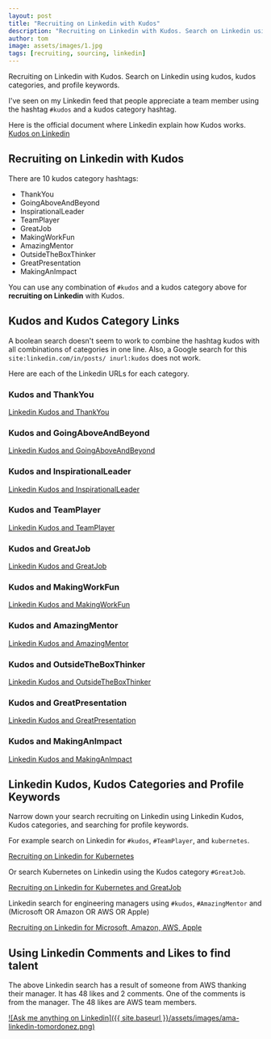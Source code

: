 ```yaml
---
layout: post
title: "Recruiting on Linkedin with Kudos"
description: "Recruiting on Linkedin with Kudos. Search on Linkedin using kudos, kudos categories, and profile keywords."
author: tom
image: assets/images/1.jpg
tags: [recruiting, sourcing, linkedin]
---
```


Recruiting on Linkedin with Kudos. Search on Linkedin using kudos, kudos categories, and profile keywords.

I've seen on my Linkedin feed that people appreciate a team member using the hashtag `#kudos` and a kudos category hashtag.

Here is the official document where Linkedin explain how Kudos works. [Kudos on Linkedin](https://blog.linkedin.com/2018/june/12/introducing-linkedin-kudos-say-thanks-and-show-your-appreciation)

## Recruiting on Linkedin with Kudos

There are 10 kudos category hashtags:

* ThankYou
* GoingAboveAndBeyond
* InspirationalLeader
* TeamPlayer
* GreatJob
* MakingWorkFun
* AmazingMentor
* OutsideTheBoxThinker
* GreatPresentation
* MakingAnImpact

You can use any combination of `#kudos` and a kudos category above for **recruiting on Linkedin** with Kudos.

## Kudos and Kudos Category Links

A boolean search doesn't seem to work to combine the hashtag kudos with all combinations of categories in one line. Also, a Google search for this `site:linkedin.com/in/posts/ inurl:kudos` does not work.

Here are each of the Linkedin URLs for each category.

### Kudos and ThankYou

[Linkedin Kudos and ThankYou](https://www.linkedin.com/search/results/content/?keywords=%23kudos%20%23ThankYou)

### Kudos and GoingAboveAndBeyond

[Linkedin Kudos and GoingAboveAndBeyond](https://www.linkedin.com/search/results/content/?keywords=%23kudos%20%23GoingAboveAndBeyond)

### Kudos and InspirationalLeader

[Linkedin Kudos and InspirationalLeader](https://www.linkedin.com/search/results/content/?keywords=%23kudos%20%23InspirationalLeader)

### Kudos and TeamPlayer

[Linkedin Kudos and TeamPlayer](https://www.linkedin.com/search/results/content/?keywords=%23kudos%20%23TeamPlayer)

### Kudos and GreatJob

[Linkedin Kudos and GreatJob](https://www.linkedin.com/search/results/content/?keywords=%23kudos%20%23GreatJob)

### Kudos and MakingWorkFun

[Linkedin Kudos and MakingWorkFun](https://www.linkedin.com/search/results/content/?keywords=%23kudos%20%23MakingWorkFun)

### Kudos and AmazingMentor

[Linkedin Kudos and AmazingMentor](https://www.linkedin.com/search/results/content/?keywords=%23kudos%20%23AmazingMentor)

### Kudos and OutsideTheBoxThinker

[Linkedin Kudos and OutsideTheBoxThinker](https://www.linkedin.com/search/results/content/?keywords=%23kudos%20%23OutsideTheBoxThinker)

### Kudos and GreatPresentation

[Linkedin Kudos and GreatPresentation](https://www.linkedin.com/search/results/content/?keywords=%23kudos%20%23GreatPresentation)

### Kudos and MakingAnImpact

[Linkedin Kudos and MakingAnImpact](https://www.linkedin.com/search/results/content/?keywords=%23kudos%20%23MakingAnImpact)


## Linkedin Kudos, Kudos Categories and Profile Keywords

Narrow down your search recruiting on Linkedin using Linkedin Kudos, Kudos categories, and searching for profile keywords.

For example search on Linkedin for `#kudos`, `#TeamPlayer`, and `kubernetes`.

[Recruiting on Linkedin for Kubernetes](https://www.linkedin.com/search/results/content/?keywords=%23kudos%20%23TeamPlayer%20Kubernetes)

Or search Kubernetes on Linkedin using the Kudos category `#GreatJob`.

[Recruiting on Linkedin for Kubernetes and GreatJob](https://www.linkedin.com/search/results/content/?keywords=%23kudos%20%23GreatJob%20Kubernetes)

Linkedin search for engineering managers using `#kudos`, `#AmazingMentor` and (Microsoft OR Amazon OR AWS OR Apple)

[Recruiting on Linkedin for Microsoft, Amazon, AWS, Apple](https://www.linkedin.com/search/results/content/?keywords=%23kudos%20%23AmazingMentor%20(Microsoft%20OR%20Amazon%20OR%20AWS%20OR%20Apple))


## Using Linkedin Comments and Likes to find talent

The above Linkedin search has a result of someone from AWS thanking their manager. It has 48 likes and 2 comments. One of the comments is from the manager. The 48 likes are AWS team members.


[![Ask me anything on Linkedin]({{ site.baseurl }}/assets/images/ama-linkedin-tomordonez.png)](https://www.linkedin.com/in/tomordonez/)